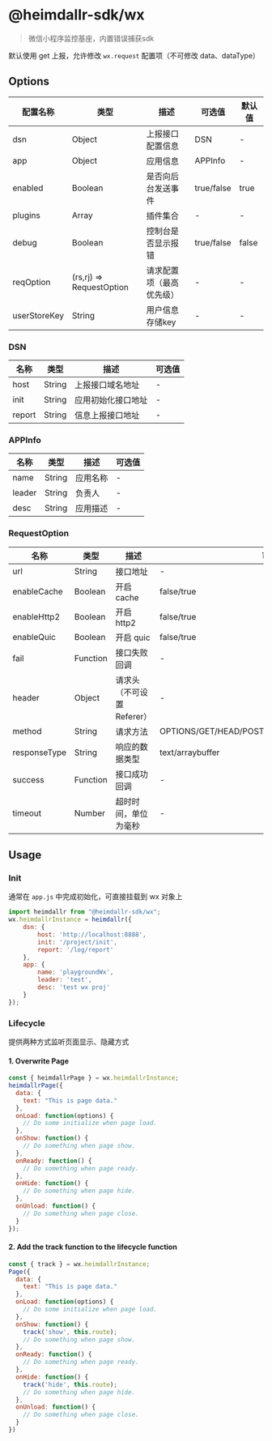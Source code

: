 # @heimdallr-sdk/wx

> 微信小程序监控基座，内置错误捕获sdk

默认使用 get 上报，允许修改 `wx.request` 配置项（不可修改 data、dataType）

## Options

|配置名称|类型|描述|可选值|默认值|
|-|-|-|-|-|
|dsn|Object|上报接口配置信息|DSN|-|
|app|Object|应用信息|APPInfo|-|
|enabled|Boolean|是否向后台发送事件|true/false|true|
|plugins|Array|插件集合|-|-|
|debug|Boolean|控制台是否显示报错|true/false|false|
|reqOption|(rs,rj) => RequestOption|请求配置项（最高优先级）|-|-|
|userStoreKey|String|用户信息存储key|-|-|

### DSN

|名称|类型|描述|可选值|
|-|-|-|-|
|host|String|上报接口域名地址|-|
|init|String|应用初始化接口地址|-|
|report|String|信息上报接口地址|-|

### APPInfo

|名称|类型|描述|可选值|
|-|-|-|-|
|name|String|应用名称|-|
|leader|String|负责人|-|
|desc|String|应用描述|-|

### RequestOption

|名称|类型|描述|可选值|
|-|-|-|-|
|url|String|接口地址|-|
|enableCache|Boolean|开启 cache|false/true|
|enableHttp2|Boolean|开启 http2|false/true|
|enableQuic|Boolean|开启 quic|false/true|
|fail|Function|接口失败回调|-|
|header|Object|请求头（不可设置Referer）|-|
|method|String|请求方法|OPTIONS/GET/HEAD/POST/PUT/DELETE/TRACE/CONNECT|
|responseType|String|响应的数据类型|text/arraybuffer|
|success|Function|接口成功回调|-|
|timeout|Number|超时时间，单位为毫秒|-|

## Usage

### Init

通常在 `app.js` 中完成初始化，可直接挂载到 wx 对象上

```js
import heimdallr from "@heimdallr-sdk/wx";
wx.heimdallrInstance = heimdallr({
    dsn: {
        host: 'http://localhost:8888',
        init: '/project/init',
        report: '/log/report'
    },
    app: {
        name: 'playgroundWx',
        leader: 'test',
        desc: 'test wx proj'
    }
});
```

### Lifecycle

提供两种方式监听页面显示、隐藏方式

#### 1. Overwrite Page
```js
const { heimdallrPage } = wx.heimdallrInstance;
heimdallrPage({
  data: {
    text: "This is page data."
  },
  onLoad: function(options) {
    // Do some initialize when page load.
  },
  onShow: function() {
    // Do something when page show.
  },
  onReady: function() {
    // Do something when page ready.
  },
  onHide: function() {
    // Do something when page hide.
  },
  onUnload: function() {
    // Do something when page close.
  }
});
```
#### 2. Add the track function to the lifecycle function
```js
const { track } = wx.heimdallrInstance;
Page({
  data: {
    text: "This is page data."
  },
  onLoad: function(options) {
    // Do some initialize when page load.
  },
  onShow: function() {
    track('show', this.route);
    // Do something when page show.
  },
  onReady: function() {
    // Do something when page ready.
  },
  onHide: function() {
    track('hide', this.route);
    // Do something when page hide.
  },
  onUnload: function() {
    // Do something when page close.
  }
})
```
